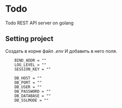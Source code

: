 # Todo 
Todo REST API server on golang

## Setting project
Создать в корне файл *.env* И добавить в него поля.

```
    BIND_ADDR = ""
    LOG_LEVEL = ""
    SESSION_KEY = ""

    DB_HOST = ""
    DB_PORT = ""
    DB_USER = ""
    DB_PASSWORD = ""
    DB_DATABASE = ""
    DB_SSLMODE = ""
```